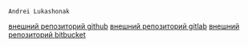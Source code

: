 ```
Andrei Lukashonak
```
[внешний репозиторий github](https://github.com/andreilukashonak/sa.it-academy.by)
[внешний репозиторий gitlab](https://gitlab.com/andreilukashonak/m-sa2-10-19)
[внешний репозиторий bitbucket](https://bitbucket.org/andrei_lukashonak/m-sa2-10-19)
